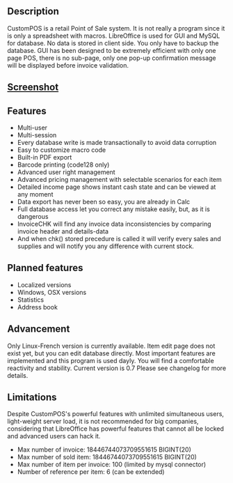 ## Description
CustomPOS is a retail Point of Sale system.
It is not really a program since it is only a spreadsheet with macros.
LibreOffice is used for GUI and MySQL for database. No data is stored in client side. You only have to backup the database.
GUI has been designed to be extremely efficient with only one page POS, there is no sub-page, only one pop-up confirmation message will be displayed before invoice validation.

## [Screenshot](https://github.com/Nick689/CustomPOS/blob/master/Preview/ViewAll.md)

## Features
* Multi-user
* Multi-session
* Every database write is made transactionally to avoid data corruption
* Easy to customize macro code
* Built-in PDF export
* Barcode printing (code128 only)
* Advanced user right management
* Advanced pricing management with selectable scenarios for each item
* Detailed income page shows instant cash state and can be viewed at any moment
* Data export has never been so easy, you are already in Calc
* Full database access let you correct any mistake easily, but, as it is dangerous
* InvoiceCHK will find any invoice data inconsistencies by comparing invoice header and details-data
* And when chk() stored precedure is called it will verify every sales and supplies and will notify you any difference with current stock.

## Planned features
* Localized versions
* Windows, OSX versions
* Statistics
* Address book

## Advancement
Only Linux-French version is currently available. Item edit page does not exist yet, but you can edit database directly. Most important features are implemented and this program is used dayly. You will find a comfortable reactivity and stability. Current version is 0.7   Please see changelog for more details.

## Limitations
Despite CustomPOS's powerful features with unlimited simultaneous users, light-weight server load, it is not recommended for big companies, considering that LibreOffice has powerful features that cannot all be locked and advanced users can hack it.

* Max number of invoice: 18446744073709551615 BIGINT(20)
* Max number of sold item: 18446744073709551615 BIGINT(20)
* Max number of item per invoice: 100 (limited by mysql connector)
* Number of reference per item: 6 (can be extended)
